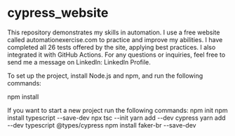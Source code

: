 # cypress_website
This repository demonstrates my skills in automation. I use a free website called automationexercise.com to practice and improve my abilities. I have completed all 26 tests offered by the site, applying best practices. I also integrated it with GitHub Actions. For any questions or inquiries, feel free to send me a message on LinkedIn: LinkedIn Profile.

To set up the project, install Node.js and npm, and run the following commands:

npm install

If you want to start a new project run the following commands:
npm init
npm install typescript --save-dev
npx tsc --init
yarn add --dev cypress
yarn add --dev typescript @types/cypress
npm install faker-br --save-dev